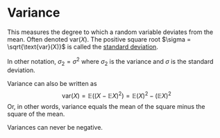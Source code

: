 # Variance

This measures the degree to which a random variable deviates from the mean.
Often denoted var($X$). The positive square root $\sigma = \sqrt{\text{var}(X)}$
is called the [standard deviation](202210081525).

In other notation, $\sigma_2 = \sigma^2$ where $\sigma_2$ is the variance and
$\sigma$ is the standard deviation.

Variance can also be written as 
$$
\text{var}(X) = \mathbb{E}((X - \mathbb{E}X)^2) = \mathbb{E}(X)^2 - (\mathbb{E}X)^2
$$
Or, in other words, variance equals the mean of the square minus the square of
the mean.

Variances can never be negative.

